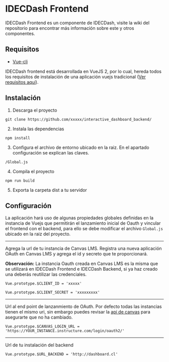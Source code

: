 # IDECDash Frontend
IDECDash Frontend es un componente de IDECDash, visite la wiki del repositorio para encontrar más información sobre este y otros componentes.

## Requisitos
- [Vue-cli](https://cli.vuejs.org/ "Vue-cli")

IDECDash frontend está desarrollada en VueJS 2, por lo cual, hereda todos los requisitos de instalación de una aplicación vuejs tradicional ([Ver requisitos aquí](https://vuejs.org/v2/guide/installation.html "Requisitos de vuejs")).

## Instalación

1) Descarga el proyecto

`git clone https://github.com/xxxxx/interactive_dashboard_backend/`

2) Instala las dependencias

`npm install`

3) Configura el archivo de entorno ubicado en la raiz. En el apartado configuración se explican las claves.

`/Global.js`

4) Compila el proyecto

`npm run build`

5) Exporta la carpeta dist a tu servidor

## Configuración
La aplicación hará uso de algunas propiedades globales definidas en la instancia de Vuejs que permitirán el lanzamiento inicial de Oauth y vincular el frontend con el backend, para ello se debe modificar el archivo `Global.js` ubicado en la raiz del proyecto. 

*** 

Agrega la url de tu instancia de Canvas LMS. Registra una nueva aplicación OAuth en Canvas LMS y agrega el id y secreto que te proporcionará.

**Observación:** La instancia Oauth creada en Canvas LMS es la misma que se utilizará en IDECDash Frontend e IDECDash Backend, si ya haz creado una deberás reutilizar las credenciales.

````
Vue.prototype.$CLIENT_ID = 'xxxxx'

Vue.prototype.$CLIENT_SECRET = 'xxxxxxxxx'
````

***

Url al end point de lanzanmiento de OAuth. Por defecto todas las instancias tienen el mismo uri, sin embargo puedes revisar la [api de canvas](https://canvas.instructure.com/doc/api/ "api de canvas") para asegurarte que no ha cambiado. 

````
Vue.prototype.$CANVAS_LOGIN_URL = 'https://YOUR_INSTANCE.instructure.com/login/oauth2/'
````

***

Url de tu instalación del backend

````
Vue.prototype.$URL_BACKEND = 'http://dashboard.cl'
````
